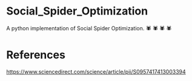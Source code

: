 # Social_Spider_Optimization
A python implementation of Social Spider Optimization. :spider: :spider: :spider: :spider: 
# References
https://www.sciencedirect.com/science/article/pii/S0957417413003394
